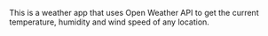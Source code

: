 This is a weather app that uses Open Weather API to get the current temperature, humidity and wind speed of any location. 
